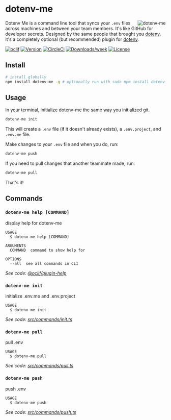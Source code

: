 # dotenv-me

<img src="https://raw.githubusercontent.com/motdotla/dotenv-me/master/dotenv-me.png" alt="dotenv-me" align="right" />

Dotenv Me is a command line tool that syncs your `.env` files across machines and between your team members. It's like GitHub for developer secrets. Designed by the same people that brought you [dotenv](https://github.com/motdotla/dotenv), it's a completely optional (but recommended) plugin for [dotenv](https://github.com/motdotla/dotenv).

[![oclif](https://img.shields.io/badge/cli-oclif-brightgreen.svg)](https://oclif.io)
[![Version](https://img.shields.io/npm/v/dotenv-me.svg)](https://npmjs.org/package/dotenv-me)
[![CircleCI](https://circleci.com/gh/motdotla/dotenv-me/tree/master.svg?style=shield)](https://circleci.com/gh/motdotla/dotenv-me/tree/master)
[![Downloads/week](https://img.shields.io/npm/dw/dotenv-me.svg)](https://npmjs.org/package/dotenv-me)
[![License](https://img.shields.io/npm/l/dotenv-me.svg)](https://github.com/motdotla/dotenv-me/blob/master/package.json)

## Install

```bash
# install globally
npm install dotenv-me -g # optionally run with sudo npm install dotenv-me -g
```

## Usage

In your terminal, initialize dotenv-me the same way you initialized
git.

```bash
dotenv-me init
```

This will create a `.env` file (if it doesn't already exists), a 
`.env.project`, and `.env.me` file.

Make changes to your `.env` file and when you do, run:

```bash
dotenv-me push
```

If you need to pull changes that another teammate made, run:

```bash
dotenv-me pull
```

That's it!

## Commands

### `dotenv-me help [COMMAND]`

display help for dotenv-me

```
USAGE
  $ dotenv-me help [COMMAND]

ARGUMENTS
  COMMAND  command to show help for

OPTIONS
  --all  see all commands in CLI
```

_See code: [@oclif/plugin-help](https://github.com/oclif/plugin-help/blob/v3.2.2/src/commands/help.ts)_

### `dotenv-me init`

initialize .env.me and .env.project

```
USAGE
  $ dotenv-me init
```

_See code: [src/commands/init.ts](https://github.com/motdotla/dotenv-me/blob/v0.2.0/src/commands/init.ts)_

### `dotenv-me pull`

pull .env

```
USAGE
  $ dotenv-me pull
```

_See code: [src/commands/pull.ts](https://github.com/motdotla/dotenv-me/blob/v0.2.0/src/commands/pull.ts)_

### `dotenv-me push`

push .env

```
USAGE
  $ dotenv-me push
```

_See code: [src/commands/push.ts](https://github.com/motdotla/dotenv-me/blob/v0.2.0/src/commands/push.ts)_
<!-- commandsstop -->
